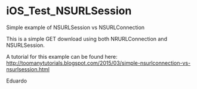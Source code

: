 # iOS_Test_NSURLSession
Simple example of NSURLSession vs NSURLConnection

This is a simple GET download using both NRURLConnection and NSURLSession.

A tutorial for this example can be found here:
http://toomanytutorials.blogspot.com/2015/03/simple-nsurlconnection-vs-nsurlsession.html

Eduardo
